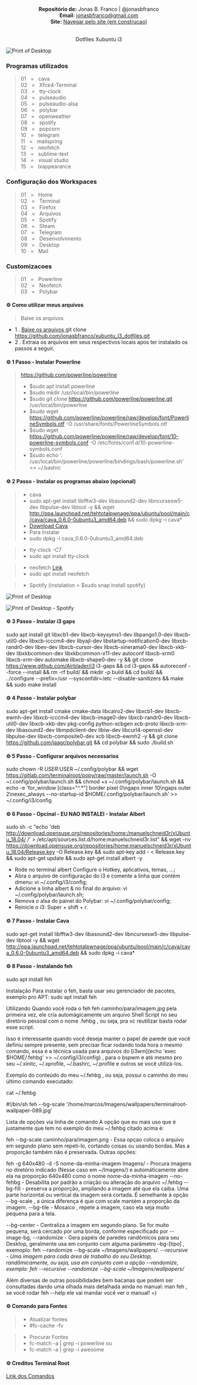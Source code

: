 <p align='center'><b>Repositório de:</b> Jonas B. Franco | @jonasbfranco<br>
<b>Email:</b> <a href='mailto:jonasbfranco@gmail.com'>jonasbfranco@gmail.com</a><br>
<b>Site:</b> <a href='https://jonasbfranco.github.io/'>Navegar pelo site (em construcao)</a></p>

<p align='center'><br> Dotfiles Xubuntu i3 </p>

![Print of Desktop](https://raw.github.com/jonasbfranco/xubuntu_i3_dotfiles/master/desktop.png)

### Programas utilizados
> 01&nbsp;&nbsp;&nbsp;=&nbsp;&nbsp;&nbsp;cava  
> 02&nbsp;&nbsp;&nbsp;=&nbsp;&nbsp;&nbsp;Xfce4-Terminal  
> 03&nbsp;&nbsp;&nbsp;=&nbsp;&nbsp;&nbsp;tty-clock  
> 04&nbsp;&nbsp;&nbsp;=&nbsp;&nbsp;&nbsp;pulseaudio  
> 05&nbsp;&nbsp;&nbsp;=&nbsp;&nbsp;&nbsp;pulseaudio-alsa  
> 06&nbsp;&nbsp;&nbsp;=&nbsp;&nbsp;&nbsp;polybar  
> 07&nbsp;&nbsp;&nbsp;=&nbsp;&nbsp;&nbsp;openweather  
> 08&nbsp;&nbsp;&nbsp;=&nbsp;&nbsp;&nbsp;spotify  
> 09&nbsp;&nbsp;&nbsp;=&nbsp;&nbsp;&nbsp;popcorn  
> 10&nbsp;&nbsp;&nbsp;=&nbsp;&nbsp;&nbsp;telegram  
> 11&nbsp;&nbsp;&nbsp;=&nbsp;&nbsp;&nbsp;mailspring  
> 12&nbsp;&nbsp;&nbsp;=&nbsp;&nbsp;&nbsp;neofetch   
> 13&nbsp;&nbsp;&nbsp;=&nbsp;&nbsp;&nbsp;sublime-text  
> 14&nbsp;&nbsp;&nbsp;=&nbsp;&nbsp;&nbsp;visual studio  
> 15&nbsp;&nbsp;&nbsp;=&nbsp;&nbsp;&nbsp;lxappearance



### Configuração dos Workspaces
> 01&nbsp;&nbsp;&nbsp;=&nbsp;&nbsp;&nbsp;Home  
> 02&nbsp;&nbsp;&nbsp;=&nbsp;&nbsp;&nbsp;Terminal  
> 03&nbsp;&nbsp;&nbsp;=&nbsp;&nbsp;&nbsp;Firefox    
> 04&nbsp;&nbsp;&nbsp;=&nbsp;&nbsp;&nbsp;Arquivos    
> 05&nbsp;&nbsp;&nbsp;=&nbsp;&nbsp;&nbsp;Spotify    
> 06&nbsp;&nbsp;&nbsp;=&nbsp;&nbsp;&nbsp;Steam    
> 07&nbsp;&nbsp;&nbsp;=&nbsp;&nbsp;&nbsp;Telegram    
> 08&nbsp;&nbsp;&nbsp;=&nbsp;&nbsp;&nbsp;Desenvolvimento       
> 09&nbsp;&nbsp;&nbsp;=&nbsp;&nbsp;&nbsp;Desktop     
> 10&nbsp;&nbsp;&nbsp;=&nbsp;&nbsp;&nbsp;Mail     


### Customizacoes
> 01&nbsp;&nbsp;&nbsp;=&nbsp;&nbsp;&nbsp;Powerline  
> 02&nbsp;&nbsp;&nbsp;=&nbsp;&nbsp;&nbsp;Neofetch  
> 03&nbsp;&nbsp;&nbsp;=&nbsp;&nbsp;&nbsp;Polybar  


#### ⚙ Como utilizar meus arquivos 
> Baixe os arquivos 
* 1 . [Baixe os arquivos ](https://github.com/jonasbfranco/xubuntu_i3_dotfiles.git) git clone https://github.com/jonasbfranco/xubuntu_i3_dotfiles.git   
* 2 . Extraia os arquivos em seus respectivos locais apos ter instalado os passos a seguir.



#### ⚙ 1 Passo - Instalar Powerline
> https://github.com/powerline/powerline  
> * $sudo apt install powerline  
> * $sudo mkdir /usr/local/bin/powerline  
> * $sudo git clone https://github.com/powerline/powerline.git /usr/local/bin/powerline  
> * $sudo wget https://github.com/powerline/powerline/raw/develop/font/PowerlineSymbols.otf -O /usr/share/fonts/PowerlineSymbols.otf  
> * $sudo wget https://github.com/powerline/powerline/raw/develop/font/10-powerline-symbols.conf -O /etc/fonts/conf.d/10-powerline-symbols.conf  
> * $sudo echo '. /usr/local/bin/powerline/powerline/bindings/bash/powerline.sh' >> ~/.bashrc  


#### ⚙ 2 Passo - Instalar os programas abaixo (opcional)

> * cava
> * sudo apt-get install libfftw3-dev libasound2-dev libncursesw5-dev libpulse-dev libtool -y && wget  http://ppa.launchpad.net/tehtotalpwnage/ppa/ubuntu/pool/main/c/cava/cava_0.6.0-0ubuntu3_amd64.deb && sudo dpkg -i cava* 
> * [Download Cava](https://github.com/jonasbfranco/xubuntu_i3_dotfiles/raw/master/programas/cava_0.6.0-0ubuntu3_amd64.deb)
> * Para instalar
> * sudo dpkg -i cava_0.6.0-0ubuntu3_amd64.deb

> * tty-clock -C7
> * sudo apt install tty-clock
 
> * neofetch [Link](https://github.com/dylanaraps/neofetch)
> * sudo apt install neofetch

> * Spotify (instalation = $sudo snap install spotify)


![Print of Desktop](https://raw.github.com/jonasbfranco/xubuntu_i3_dotfiles/master/desktop.png)

![Print of Desktop - Spotify](https://raw.github.com/jonasbfranco/xubuntu_i3_dotfiles/master/spotify.png)



#### ⚙ 3 Passo - Instalar i3 gaps

sudo apt install git libxcb1-dev libxcb-keysyms1-dev libpango1.0-dev libxcb-util0-dev libxcb-icccm4-dev libyajl-dev libstartup-notification0-dev libxcb-randr0-dev libev-dev libxcb-cursor-dev libxcb-xinerama0-dev libxcb-xkb-dev libxkbcommon-dev libxkbcommon-x11-dev autoconf libxcb-xrm0 libxcb-xrm-dev automake libxcb-shape0-dev -y && git clone https://www.github.com/Airblader/i3 i3-gaps && cd i3-gaps && autoreconf --force --install && rm -rf build/ && mkdir -p build && cd build/ && ../configure --prefix=/usr --sysconfdir=/etc --disable-sanitizers && make && sudo make install
>

#### ⚙ 4 Passo - Instalar polybar

sudo apt-get install cmake cmake-data libcairo2-dev libxcb1-dev libxcb-ewmh-dev libxcb-icccm4-dev libxcb-image0-dev libxcb-randr0-dev libxcb-util0-dev libxcb-xkb-dev pkg-config python-xcbgen xcb-proto libxcb-xrm-dev libasound2-dev libmpdclient-dev libiw-dev libcurl4-openssl-dev libpulse-dev libxcb-composite0-dev xcb libxcb-ewmh2 -y && git clone https://github.com/jaagr/polybar.git && cd polybar && sudo ./build.sh


#### ⚙ 5 Passo - Configurar arquivos necessarios

sudo chown -R $USER:$USER ~/.config/polybar && wget https://gitlab.com/terminalroot/popy/raw/master/launch.sh -O ~/.config/polybar/launch.sh && chmod +x ~/.config/polybar/launch.sh && echo -e 'for_window [class="^.*"] border pixel 0\ngaps inner 10\ngaps outer 2\nexec_always --no-startup-id $HOME/.config/polybar/launch.sh' >> ~/.config/i3/config


#### ⚙ 6 Passo - Opcinal - EU NAO INSTALEI - Instalar Albert

sudo sh -c "echo 'deb http://download.opensuse.org/repositories/home:/manuelschneid3r/xUbuntu_18.04/ /' > /etc/apt/sources.list.d/home:manuelschneid3r.list" && wget -nv https://download.opensuse.org/repositories/home:manuelschneid3r/xUbuntu_18.04/Release.key -O Release.key && sudo apt-key add - < Release.key && sudo apt-get update && sudo apt-get install albert -y

* Rode no terminal albert Configure o Hotkey, aplicativos, temas, …;
* Abra o arquivo de configuração do i3 e comente a linha que contém dmenu: vi ~/.config/i3/config;
* Adicione a linha albert & no final do arquivo: vi ~/.config/polybar/launch.sh;
* Remova o alsa do painel do Polybar: vi ~/.config/polybar/config;
* Reinicie o i3: Super + shift + r.


#### ⚙ 7 Passo - Instalar Cava

sudo apt-get install libfftw3-dev libasound2-dev libncursesw5-dev libpulse-dev libtool -y && wget http://ppa.launchpad.net/tehtotalpwnage/ppa/ubuntu/pool/main/c/cava/cava_0.6.0-0ubuntu3_amd64.deb && sudo dpkg -i cava*



#### ⚙ 8 Passo - Instalando feh

sudo apt install feh

Instalação
Para instalar o feh, basta usar seu gerenciador de pacotes, exemplo pro APT: sudo apt install feh

Utilizando
Quando você roda o feh feh caminho/para/imagem.jpg pela primeira vez, ele cria automágicamente um arquivo Shell Script no seu diretório pessoal com o nome .fehbg , ou seja, pra vc reutilizar basta rodar esse script.

Isso é interessante quando você deseja manter o papel de parede que você definiu sempre presente, sem precisar ficar rodando toda hora o mesmo comando, essa é a técnica usada para arquivos do [i3wm](echo 'exec $HOME/.fehbg' >> ~/.config/i3/config) , para o bspwm e até mesmo pro seu ~/.xinitc, ~/.xprofile, ~/.bashrc, ~/.profile e outros se você utilizá-los.


Exemplo do conteúdo do meu ~/.fehbg , ou seja, possui o caminho do meu último comando executado:

cat ~/.fehbg

#!/bin/sh
feh --bg-scale '/home/marcos/Imagens/wallpapers/terminalroot-wallpaper-089.jpg'

Lista de opções via linha de comando
A opção que eu mais uso que é justamente que tem no exemplo do meu ~/.fehbg citado acima é:

feh --bg-scale caminho/para/imagem.png - Essa opçao coloca o arquivo em segundo plano sem repeti-lo, cortando coisas ou usando bordas. Mas a proporção também não é preservada.
Outras opções:

feh -g 640x480 -d -S nome-da-minha-imagem Imagens/ - Procura imagens no diretório indicado (Nesse caso em ~/Imagens/) e automáticamente abre ela na proporção 640x480 como o nome nome-da-minha-imagem
--no-fehbg - Desabilita por padrão a criação ou alteração do arquivo ~/.fehbg
--bg-fill - preserva a proporção, ampliando a imagem até que ela caiba. Uma parte horizontal ou vertical da imagem será cortada. É semelhante à opção --bg-scale , a única diferença é que com scale mantém a proporção da imagem.
--bg-tile - Mosaico , repete a imagem, caso ela seja muito pequena para a tela.

 
--bg-center - Centraliza a imagem em segundo plano. Se for muito pequena, será cercado por uma borda, conforme especificado por --image-bg;
--randomize - Gera papéis de paredes randômicos para seu Desktop, geralmente usa em conjunto com alguma parâmetro –bg-[tipo] , exemoplo: feh --randomize --bg-scale ~/Imagens/wallpapers/*.
--recursive - Uma imagem para cada área de trabalho do seu Desktop, randômicamente, ou seja, usa em conjunto com a opção --randomize, exemplo: feh --recursive --randomize --bg-scale ~/Imagens/wallpapers/*

Além diversas de outras possibilidades bem bacanas que podem ser consultadas dando uma olhada mais detalhada ainda no manual: man feh , se você rodar feh --help ele vai mandar você ver o manual! =)


#### ⚙ Comando para Fontes
> * Atualizar fontes
> * #fc-cache -fv

> * Procurar Fontes
> * fc-match -a | grep -i powerline
>  ou
> * fc-match -a | grep -i awesome  



#### ⚙ Creditos Terminal Root
[Link dos Comandos](https://terminalroot.com.br/2019/01/ubuntu-i3gaps-albert-cava-polybar.html "Site Terminal Root")



